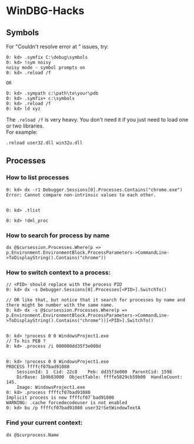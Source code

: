 # WinDBG-Hacks

## Symbols

For "Couldn't resolve error at " issues, try:  
```
0: kd> .symfix C:\debug\symbols
0: kd> !sym noisy
noisy mode - symbol prompts on
0: kd> .reload /f  

OR

0: kd> .sympath c:\path\to\your\pdb
0: kd> .symfix+ c:\symbols
0: kd> .reload /f
0: kd> ld xyz
```  

The `.reload /f` is very heavy. You don't need it if you just need to load one or two libraries.  
For example:  
```
.reload user32.dll win32u.dll
```

## Processes
### How to list processes  
```
0: kd> dx -r1 Debugger.Sessions[0].Processes.Contains("chrome.exe")
Error: Cannot compare non-intrinsic values to each other.  


0: kd> .tlist

0: kd> !dml_proc 
```

### How to search for process by name
```
dx @$cursession.Processes.Where(p => p.Environment.EnvironmentBlock.ProcessParameters->CommandLine->ToDisplayString().Contains("chrome"))
```  

### How to switch context to a process:   
```
// <PID> should replace with the process PID
0: kd> dx -s Debugger.Sessions[0].Processes[<PID>].SwitchTo()   

// OR like that, but notice that it search for processes by name and there might be number with the same name. 
0: kd> dx -s @$cursession.Processes.Where(p => p.Environment.EnvironmentBlock.ProcessParameters->CommandLine->ToDisplayString().Contains("chrome"))[<PID>].SwitchTo()


0: kd> !process 0 0 WindowsProject1.exe
// To his PEB ?
0: kd> .process /i 000000dd35f3e000d


0: kd> !process 0 0 WindowsProject1.exe
PROCESS ffffcf07bad91080
    SessionId: 1  Cid: 22c8    Peb: dd35f3e000  ParentCid: 1598
    DirBase: 1b9b83000  ObjectTable: ffffe5829cb59b00  HandleCount: 145.
    Image: WindowsProject1.exe  
0: kd> .process ffffcf07bad91080
Implicit process is now ffffcf07`bad91080
WARNING: .cache forcedecodeuser is not enabled
0: kd> bu /p ffffcf07bad91080 user32!SetWindowTextA 

```

### Find your current context:   
```
dx @$curprocess.Name
```
